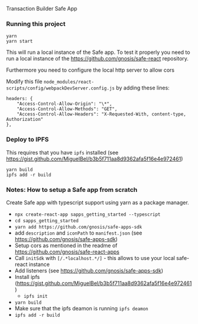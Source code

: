 Transaction Builder Safe App

### Running this project
```bash=
yarn
yarn start
```

This will run a local instance of the Safe app. To test it properly you need to run a local instance of the https://github.com/gnosis/safe-react repository.

Furthermore you need to configure the local http server to allow cors

Modify this file `node_modules/react-scripts/config/webpackDevServer.config.js` by adding these lines:

```js=
headers: {
    "Access-Control-Allow-Origin": "\*",
    "Access-Control-Allow-Methods": "GET",
    "Access-Control-Allow-Headers": "X-Requested-With, content-type, Authorization"
},
```

### Deploy to IPFS

This requires that you have `ipfs` installed (see https://gist.github.com/MiguelBel/b3b5f711aa8d9362afa5f16e4e972461)

```bash=
yarn build
ipfs add -r build
```

### Notes: How to setup a Safe app from scratch

Create Safe app with typescript support using yarn as a package manager.

- `npx create-react-app sapps_getting_started --typescript`
- `cd sapps_getting_started`
- `yarn add https://github.com/gnosis/safe-apps-sdk`
- add `description` and `iconPath` to `manifest.json` (see https://github.com/gnosis/safe-apps-sdk)
- Setup cors as mentioned in the readme of https://github.com/gnosis/safe-react-apps
- Call `initSdk` with `[/.*localhost.*/]` - this allows to use your local safe-react instance
- Add listeners (see https://github.com/gnosis/safe-apps-sdk)
- Install ipfs (https://gist.github.com/MiguelBel/b3b5f711aa8d9362afa5f16e4e972461)
  - `ipfs init`
- `yarn build`
- Make sure that the ipfs deamon is running `ipfs deamon`
- `ipfs add -r build`